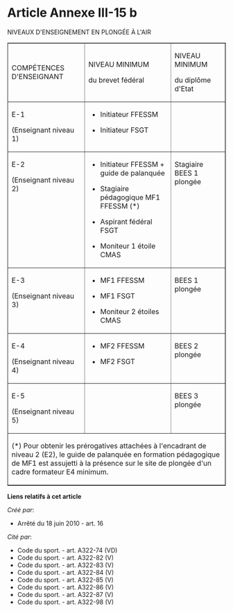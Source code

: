# Article Annexe III-15 b

NIVEAUX D'ENSEIGNEMENT EN PLONGÉE À L'AIR

<table border="1" width="750" align="center">
  <tbody>
    <tr>
      <td>

COMPÉTENCES D'ENSEIGNANT

</td>
      <td>

NIVEAU MINIMUM

du brevet fédéral

</td>
      <td colspan="2">

NIVEAU MINIMUM

du diplôme d'Etat

</td>
    </tr>
    <tr>
      <td align="left" valign="top">

E-1 

(Enseignant niveau 1)

</td>
      <td align="left" valign="top">

- Initiateur FFESSM 

- Initiateur FSGT

</td>
      <td align="left" valign="top">
    </td></tr>
    <tr>
      <td valign="top" align="left">

E-2 

(Enseignant niveau 2)

</td>
      <td valign="top" align="left">

- Initiateur FFESSM + guide de palanquée 

- Stagiaire pédagogique MF1 FFESSM (*)

- Aspirant fédéral FSGT

- Moniteur 1 étoile CMAS

</td>
      <td valign="top" align="left">

Stagiaire BEES 1 plongée

</td>
    </tr>
    <tr>
      <td align="left" valign="top">

E-3 

(Enseignant niveau 3)

</td>
      <td align="left" valign="top">

- MF1 FFESSM 

- MF1 FSGT

- Moniteur 2 étoiles CMAS

</td>
      <td align="left" valign="top">

BEES 1 plongée

</td>
    </tr>
    <tr>
      <td valign="top" align="left">

E-4 

(Enseignant niveau 4)

</td>
      <td align="left" valign="top">

- MF2 FFESSM 

- MF2 FSGT

</td>
      <td valign="top" align="left">

BEES 2 plongée

</td>
    </tr>
    <tr>
      <td valign="top" align="left">

E-5 

(Enseignant niveau 5)

</td>
      <td align="left" valign="top">
      </td><td valign="top" align="left">

BEES 3 plongée 

</td>
    </tr>
    <tr>
      <td colspan="4">

(*) Pour obtenir les prérogatives attachées à l'encadrant de niveau 2 (E2), le guide de palanquée en formation pédagogique de
MF1 est assujetti à la présence sur le site de plongée d'un cadre formateur E4 minimum.

</td>
    </tr>
  </tbody>
</table>

**Liens relatifs à cet article**

_Créé par_:

  - Arrêté du 18 juin 2010 - art. 16

_Cité par_:

  - Code du sport. - art. A322-74 (VD)
  - Code du sport. - art. A322-82 (V)
  - Code du sport. - art. A322-83 (V)
  - Code du sport. - art. A322-84 (V)
  - Code du sport. - art. A322-85 (V)
  - Code du sport. - art. A322-86 (V)
  - Code du sport. - art. A322-87 (V)
  - Code du sport. - art. A322-98 (V)
